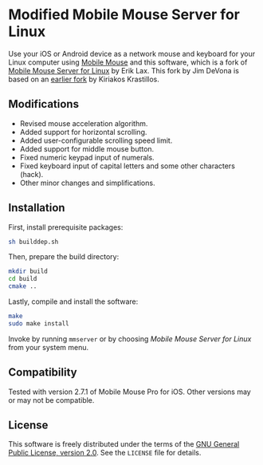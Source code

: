 # Modified Mobile Mouse Server for Linux

Use your iOS or Android device as a network mouse and keyboard for your Linux computer using [Mobile Mouse](http://www.mobilemouse.com/) and this software, which is a fork of [Mobile Mouse Server for Linux](http://sourceforge.net/projects/mmlinuxserver/) by Erik Lax. This fork by Jim DeVona is based on an [earlier fork](https://github.com/kiriakos/mmserver) by Kiriakos Krastillos.

## Modifications

- Revised mouse acceleration algorithm.
- Added support for horizontal scrolling.
- Added user-configurable scrolling speed limit.
- Added support for middle mouse button.
- Fixed numeric keypad input of numerals.
- Fixed keyboard input of capital letters and some other characters (hack).
- Other minor changes and simplifications.

## Installation

First, install prerequisite packages:

```sh
sh builddep.sh
```

Then, prepare the build directory:

```sh
mkdir build
cd build
cmake ..
```

Lastly, compile and install the software:

```sh
make
sudo make install
```

Invoke by running `mmserver` or by choosing *Mobile Mouse Server for Linux* from your system menu.

## Compatibility

Tested with version 2.7.1 of Mobile Mouse Pro for iOS. Other versions may or may not be compatible.

## License

This software is freely distributed under the terms of the [GNU General Public License, version 2.0](http://www.gnu.org/licenses/gpl-2.0.txt). See the `LICENSE` file for details.
